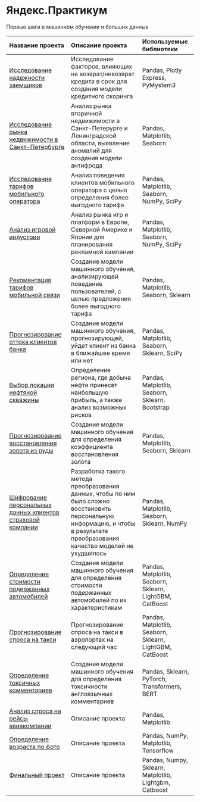 # Яндекс.Практикум
Первые шаги в машинном обучении и больших данных



| Название проекта | Описание проекта | Используемые библиотеки |
| :-------------------- | :--------------------- |:---------------------------|
| [Исследование надежности заемщиков](https://github.com/shishonkovMa/Yandex.Praktikum/tree/master/01.%20%D0%98%D1%81%D1%81%D0%BB%D0%B5%D0%B4%D0%BE%D0%B2%D0%B0%D0%BD%D0%B8%D0%B5%20%D0%BD%D0%B0%D0%B4%D0%B5%D0%B6%D0%BD%D0%BE%D1%81%D1%82%D0%B8%20%D0%B7%D0%B0%D0%B5%D0%BC%D1%89%D0%B8%D0%BA%D0%BE%D0%B2) | Исследование факторов, влияющих на возврат/невозврат кредита в срок для создания модели кредитного скоринга | Pandas, Plotly Express, PyMystem3 |
| [Исследование рынка недвижимости в Санкт-Петербурге](https://github.com/shishonkovMa/Yandex.Praktikum/tree/master/02.%20%D0%98%D1%81%D1%81%D0%BB%D0%B5%D0%B4%D0%BE%D0%B2%D0%B0%D0%BD%D0%B8%D0%B5%20%D1%80%D1%8B%D0%BD%D0%BA%D0%B0%20%D0%BD%D0%B5%D0%B4%D0%B2%D0%B8%D0%B6%D0%B8%D0%BC%D0%BE%D1%81%D1%82%D0%B8%20%D0%B2%20%D0%A1%D0%BF%D0%B1) | Анализ рынка вторичной недвижимости в Санкт-Петерурге и Ленинградской области, выявление аномалий для создания модели антифрода | Pandas, Matplotlib, Seaborn |
| [Исследование тарифов мобильного оператора](https://github.com/shishonkovMa/Yandex.Praktikum/tree/master/03.%20%D0%98%D1%81%D1%81%D0%BB%D0%B5%D0%B4%D0%BE%D0%B2%D0%B0%D0%BD%D0%B8%D0%B5%20%D1%82%D0%B0%D1%80%D0%B8%D1%84%D0%BE%D0%B2%20%D0%BC%D0%BE%D0%B1%D0%B8%D0%BB%D1%8C%D0%BD%D0%BE%D0%B3%D0%BE%20%D0%BE%D0%BF%D0%B5%D1%80%D0%B0%D1%82%D0%BE%D1%80%D0%B0) | Анализ поведения клиентов мобильного оператора с целью определения более выгодного тарифа | Pandas, Matplotlib, Seaborn, NumPy, SciPy |
| [Анализ игровой индустрии](https://github.com/shishonkovMa/Yandex.Praktikum/tree/master/04.%20%D0%90%D0%BD%D0%B0%D0%BB%D0%B8%D0%B7%20%D0%B8%D0%B3%D1%80%D0%BE%D0%B2%D0%BE%D0%B9%20%D0%B8%D0%BD%D0%B4%D1%83%D1%81%D1%82%D1%80%D0%B8%D0%B8) | Анализ рынка игр и платформ в Европе, Северной Америке и Японии для планирования рекламной кампании | Pandas, Matplotlib, Seaborn, NumPy, SciPy |
| [Рекоментация тарифов мобильной связи](https://github.com/shishonkovMa/Yandex.Praktikum/tree/master/05.%20%D0%A0%D0%B5%D0%BA%D0%BE%D0%BC%D0%B5%D0%BD%D0%B4%D0%B0%D1%86%D0%B8%D1%8F%20%D1%82%D0%B0%D1%80%D0%B8%D1%84%D0%BE%D0%B2%20%D0%BC%D0%BE%D0%B1%D0%B8%D0%BB%D1%8C%D0%BD%D0%BE%D0%B9%20%D1%81%D0%B2%D1%8F%D0%B7%D0%B8) | Создание модели машинного обучения, анализирующей поведение пользователей, с целью предложения более выгодного тарифа | Pandas, Matplotlib, Seaborn, Sklearn |
| [Прогнозирование оттока клиентов банка](https://github.com/shishonkovMa/Yandex.Praktikum/tree/master/06.%20%D0%9F%D1%80%D0%BE%D0%B3%D0%BD%D0%BE%D0%B7%D0%B8%D1%80%D0%BE%D0%B2%D0%B0%D0%BD%D0%B8%D0%B5%20%D0%BE%D1%82%D1%82%D0%BE%D0%BA%D0%B0%20%D0%BA%D0%BB%D0%B8%D0%B5%D0%BD%D1%82%D0%BE%D0%B2%20%D0%B1%D0%B0%D0%BD%D0%BA%D0%B0) | Создание модели машинного обучения, прогнозирующей, уйдет клиент из банка в ближайшее время или нет | Pandas, Matplotlib, Seaborn, Sklearn, SciPy |
| [Выбор локации нефтяной скважины](https://github.com/shishonkovMa/Yandex.Praktikum/tree/master/07.%20%D0%92%D1%8B%D0%B1%D0%BE%D1%80%20%D0%BB%D0%BE%D0%BA%D0%B0%D1%86%D0%B8%D0%B8%20%D0%BD%D0%B5%D1%84%D1%82%D1%8F%D0%BD%D0%BE%D0%B9%20%D1%81%D0%BA%D0%B2%D0%B0%D0%B6%D0%B8%D0%BD%D1%8B) | Определение региона, где добыча нефти принесет наибольшую прибыль, а также анализ возможных рисков | Pandas, Matplotlib, Seaborn, Sklearn, Bootstrap |
| [Прогнозирование восстановления золота из руды](https://github.com/shishonkovMa/Yandex.Praktikum/tree/master/08.%20%D0%9F%D1%80%D0%BE%D0%B3%D0%BD%D0%BE%D0%B7%D0%B8%D1%80%D0%BE%D0%B2%D0%B0%D0%BD%D0%B8%D0%B5%20%D0%B2%D0%BE%D1%81%D1%81%D1%82%D0%B0%D0%BD%D0%BE%D0%B2%D0%BB%D0%B5%D0%BD%D0%B8%D1%8F%20%D0%B7%D0%BE%D0%BB%D0%BE%D1%82%D0%B0%20%D0%B8%D0%B7%20%D1%80%D1%83%D0%B4%D1%8B) | Создание модели машинного обучения для определения коэффициента восстановления золота | Pandas, Matplotlib, Seaborn, Sklearn |
| [Шифрование персональных данных клиентов страховой компании](https://github.com/shishonkovMa/Yandex.Praktikum/tree/master/09.%20%D0%A8%D0%B8%D1%84%D1%80%D0%BE%D0%B2%D0%B0%D0%BD%D0%B8%D0%B5%20%D0%BF%D0%B5%D1%80%D1%81%D0%BE%D0%BD%D0%B0%D0%BB%D1%8C%D0%BD%D1%8B%D1%85%20%D0%B4%D0%B0%D0%BD%D0%BD%D1%8B%D1%85%20%D0%BA%D0%BB%D0%B8%D0%B5%D0%BD%D1%82%D0%BE%D0%B2%20%D1%81%D1%82%D1%80%D0%B0%D1%85%D0%BE%D0%B2%D0%BE%D0%B9%20%D0%BA%D0%BE%D0%BC%D0%BF%D0%B0%D0%BD%D0%B8%D0%B8) | Разработка такого метода преобразования данных, чтобы по ним было сложно восстановить персональную информацию, и чтобы в результате преобразования качество моделей не ухудшилось | Pandas, Matplotlib, Seaborn, Sklearn, NumPy |
| [Определение стоимости подержанных автомобилей](https://github.com/shishonkovMa/Yandex.Praktikum/tree/master/10.%20%D0%9E%D0%BF%D1%80%D0%B5%D0%B4%D0%B5%D0%BB%D0%B5%D0%BD%D0%B8%D0%B5%20%D1%81%D1%82%D0%BE%D0%B8%D0%BC%D0%BE%D1%81%D1%82%D0%B8%20%D0%BF%D0%BE%D0%B4%D0%B5%D1%80%D0%B6%D0%B0%D0%BD%D0%BD%D1%8B%D1%85%20%D0%B0%D0%B2%D1%82%D0%BE%D0%BC%D0%BE%D0%B1%D0%B8%D0%BB%D0%B5%D0%B9) | Создание модели машинного обучения для определения стоимости подержанных автомобилей по их характеристикам | Pandas, Matplotlib, Seaborn, Sklearn, LightGBM, CatBoost |
| [Прогнозирование спроса на такси](https://github.com/shishonkovMa/Yandex.Praktikum/tree/master/11.%20%D0%9F%D1%80%D0%BE%D0%B3%D0%BD%D0%BE%D0%B7%D0%B8%D1%80%D0%BE%D0%B2%D0%B0%D0%BD%D0%B8%D0%B5%20%D1%81%D0%BF%D1%80%D0%BE%D1%81%D0%B0%20%D0%BD%D0%B0%20%D1%82%D0%B0%D0%BA%D1%81%D0%B8) | Прогнозирование спроса на такси в аэропортах на следующий час | Pandas, Matplotlib, Seaborn, Sklearn, LightGBM, CatBoost |
| [Определение токсичных комментариев](https://github.com/shishonkovMa/Yandex.Praktikum/tree/master/12.%20%D0%9E%D0%BF%D1%80%D0%B5%D0%B4%D0%B5%D0%BB%D0%B5%D0%BD%D0%B8%D0%B5%20%D1%82%D0%BE%D0%BA%D1%81%D0%B8%D1%87%D0%BD%D1%8B%D1%85%20%D0%BA%D0%BE%D0%BC%D0%BC%D0%B5%D0%BD%D1%82%D0%B0%D1%80%D0%B8%D0%B5%D0%B2) | Создание модели машинного обучения для определения токсичности англоязычных комментариев | Pandas, Sklearn, PyTorch, Transformers, BERT |
| [Анализ спроса на рейсы авиакомпании](https://github.com/shishonkovMa/Yandex.Praktikum/tree/master/13.%20%D0%90%D0%BD%D0%B0%D0%BB%D0%B8%D0%B7%20%D1%81%D0%BF%D1%80%D0%BE%D1%81%D0%B0%20%D0%BD%D0%B0%20%D1%80%D0%B5%D0%B9%D1%81%D1%8B%20%D0%B0%D0%B2%D0%B8%D0%B0%D0%BA%D0%BE%D0%BC%D0%BF%D0%B0%D0%BD%D0%B8%D0%B8) | Описание проекта | Pandas, Matplotlib |
| [Определение возраста по фото](https://github.com/shishonkovMa/Yandex.Praktikum/tree/master/14.%20%D0%9E%D0%BF%D1%80%D0%B5%D0%B4%D0%B5%D0%BB%D0%B5%D0%BD%D0%B8%D0%B5%20%D0%B2%D0%BE%D0%B7%D1%80%D0%B0%D1%81%D1%82%D0%B0%20%D0%BF%D0%BE%20%D1%84%D0%BE%D1%82%D0%BE) | Описание проекта | Pandas, NumPy, Matplotlib, Tensorflow |
| [Финальный проект](https://github.com/shishonkovMa/Yandex.Praktikum/tree/master/15.%20%D0%A4%D0%B8%D0%BD%D0%B0%D0%BB%D1%8C%D0%BD%D1%8B%D0%B9%20%D0%BF%D1%80%D0%BE%D0%B5%D0%BA%D1%82) | Описание проекта | Pandas, Numpy, Sklearn, Matplotlib, Lightgbm, Catboost |
